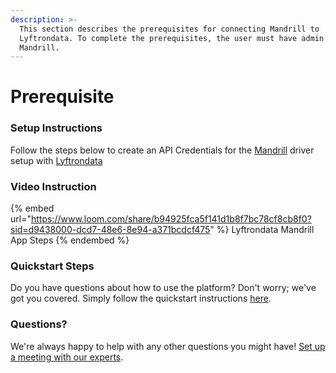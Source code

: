 ```yaml
---
description: >-
  This section describes the prerequisites for connecting Mandrill to
  Lyftrondata. To complete the prerequisites, the user must have admin access to
  Mandrill.
---
```


# Prerequisite

<mark style="color:blue;"></mark>

### Setup Instructions

Follow the steps below to create an API Credentials for the [Mandrill](https://www.lyftrondata.com/integration/business-analytics/mandrill/) driver setup with [Lyftrondata](https://www.lyftrondata.com)

### Video Instruction

{% embed url="https://www.loom.com/share/b94925fca5f141d1b8f7bc78cf8cb8f0?sid=d9438000-dcd7-48e6-8e94-a371bcdcf475" %}
Lyftrondata Mandrill App Steps
{% endembed %}

### Quickstart Steps

Do you have questions about how to use the platform? Don't worry; we've got you covered. Simply follow the quickstart instructions [here](README.md).

### Questions? <a href="#questions" id="questions"></a>

We're always happy to help with any other questions you might have! [Set up a meeting with our experts](https://www.lyftrondata.com/book-a-meeting/).

